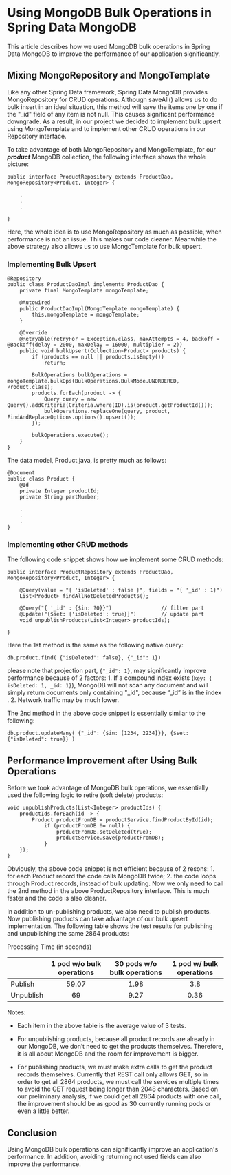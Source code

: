 # Using MongoDB Bulk Operations in Spring Data MongoDB
  
This article describes how we used MongoDB bulk operations in Spring Data MongoDB to improve the performance of our application significantly.
  
## Mixing MongoRepository and MongoTemplate

Like any other Spring Data framework, Spring Data MongoDB provides MongoRepository for CRUD operations. Although saveAll() allows us to do bulk insert in an ideal situation, this method will save the items one by one if the "_id" field of any item is not null. This causes significant performance downgrade. As a result, in our project we decided to implement bulk upsert using MongoTemplate and to implement other CRUD operations in our Repository interface.

To take advantage of both MongoRepository and MongoTemplate, for our ***product*** MongoDB collection, the following interface shows the whole picture:

```
public interface ProductRepository extends ProductDao, MongoRepository<Product, Integer> {

    .
    .
    .

}
```

Here, the whole idea is to use MongoRepository as much as possible, when performance is not an issue. This makes our code cleaner. Meanwhile the above strategy also allows us to use MongoTemplate for bulk upsert.

### Implementing Bulk Upsert

```
@Repository
public class ProductDaoImpl implements ProductDao {
    private final MongoTemplate mongoTemplate;

    @Autowired
    public ProductDaoImpl(MongoTemplate mongoTemplate) {
        this.mongoTemplate = mongoTemplate;
    }

    @Override
    @Retryable(retryFor = Exception.class, maxAttempts = 4, backoff = @Backoff(delay = 2000, maxDelay = 16000, multiplier = 2))
    public void bulkUpsert(Collection<Product> products) {
        if (products == null || products.isEmpty())
            return;

        BulkOperations bulkOperations = mongoTemplate.bulkOps(BulkOperations.BulkMode.UNORDERED, Product.class);
        products.forEach(product -> {
            Query query = new Query().addCriteria(Criteria.where(ID).is(product.getProductId()));
            bulkOperations.replaceOne(query, product, FindAndReplaceOptions.options().upsert());
        });

        bulkOperations.execute();
    }
}
```

The data model, Product.java, is pretty much as follows:

```
@Document
public class Product {
    @Id
    private Integer productId;
    private String partNumber;

    .
    .
    .
}
```

### Implementing other CRUD methods

The following code snippet shows how we implement some CRUD methods:

```
public interface ProductRepository extends ProductDao, MongoRepository<Product, Integer> {

    @Query(value = "{ 'isDeleted' : false }", fields = "{ '_id' : 1}")
    List<Product> findAllNotDeletedProducts();

    @Query("{ '_id' : {$in: ?0}}")                // filter part
    @Update("{$set: {'isDeleted': true}}")        // update part
    void unpublishProducts(List<Integer> productIds);

}
```

Here the 1st method is the same as the following native query:

```
db.product.find( {"isDeleted": false}, {"_id": 1})
```

please note that projection part, `{"_id": 1}`, may significantly improve performance because of 2 
factors: 1. If a compound index exists (`key: { isDeleted: 1, _id: 1}`), MongoDB will not scan any document and will simply return documents only containing "_id", because “_id” is in the index . 2. Network traffic may be much lower.

The 2nd method in the above code snippet is essentially similar to the following:

```
db.product.updateMany( {"_id": {$in: [1234, 2234]}}, {$set: {"isDeleted": true}} )
```

## Performance Improvement after Using Bulk Operations

Before we took advantage of MongoDB bulk operations, we essentially used the following logic to retire (soft delete) products:

```
void unpublishProducts(List<Integer> productIds) {
    productIds.forEach(id -> {
        Product productFromDB = productService.findProductById(id);
            if (productFromDB != null) {
                productFromDB.setDeleted(true);
                productService.save(productFromDB);
            }
    });
}
```

Obviously, the above code snippet is not efficient because of 2 resons: 1. for each Product record the code calls MongoDB twice; 2. the code loops through Product records, instead of bulk updating. Now we only need to call the 2nd method in the above ProductRepository interface. This is much faster and the code is also cleaner.

In addition to un-publishing products, we also need to publish products. Now publishing products can take advantage of our bulk upsert implementation. The following table shows the test results for publishing and unpublishing the same 2864 products:

Processing Time (in seconds)

|               | 1 pod w/o bulk operations | 30 pods w/o bulk operations | 1 pod w/ bulk operations |
|---------------|:-------------------------:|:---------------------------:|:------------------------:|
| Publish       |           59.07           |            1.98             |           3.8            |
| Unpublish     |            69             |            9.27             |           0.36           |



Notes:
- Each item in the above table is the average value of 3 tests.

- For unpublishing products, because all product records are already in our MongoDB, we don’t need to get the products themselves. Therefore, it is all about MongoDB and the room for improvement is bigger.

- For publishing products, we must make extra calls to get the product records themselves. Currently that REST call only allows GET, so in order to get all 2864 products, we must call the services multiple times to avoid the GET request being longer than 2048 characters. Based on our preliminary analysis, if we could get all 2864 products with one call, the improvement should be as good as 30 currently running pods or even a little better.

## Conclusion

Using MongoDB bulk operations can significantly improve an application's performance. In addition, avoiding returning not used fields can also improve the performance. 
